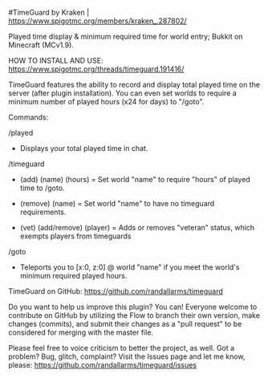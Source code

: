 #TimeGuard
by Kraken | https://www.spigotmc.org/members/kraken_.287802/

Played time display & minimum required time for world entry; Bukkit on Minecraft (MCv1.9).

HOW TO INSTALL AND USE: https://www.spigotmc.org/threads/timeguard.191416/

TimeGuard features the ability to record and display total played time on the server (after plugin installation). You can even set worlds to require a minimum number of played hours (x24 for days) to "/goto".

Commands:

/played
- Displays your total played time in chat.

/timeguard
- (add) (name) (hours) = Set world "name" to require "hours" of played time to /goto.

- (remove) (name) = Set world "name" to have no timeguard requirements.

- (vet) (add/remove) (player) = Adds or removes "veteran" status, which exempts players from timeguards

/goto <name>
- Teleports you to [x:0, z:0] @ world "name" if you meet the world's minimum required played hours.

TimeGuard on GitHub: https://github.com/randallarms/timeguard

Do you want to help us improve this plugin? You can! Everyone welcome to contribute on GitHub by utilizing the Flow to branch their own version, make changes (commits), and submit their changes as a "pull request" to be considered for merging with the master file.

Please feel free to voice criticism to better the project, as well. Got a problem? Bug, glitch, complaint? Visit the Issues page and let me know, please: https://github.com/randallarms/timeguard/issues